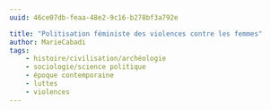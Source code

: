 ```yaml
---
uuid: 46ce07db-feaa-48e2-9c16-b278bf3a792e

title: "Politisation féministe des violences contre les femmes"
author: MarieCabadi
tags:
    - histoire/civilisation/archéologie
    - sociologie/science politique
    - époque contemporaine
    - luttes
    - violences
---
```

